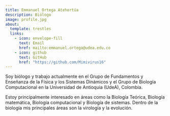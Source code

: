 ```yaml
---
title: Emmanuel Ortega Atehortúa
description: Biólogo
image: profile.jpg
about:
  template: trestles
  links:
    - icon: envelope-fill
      text: Email
      href: mailto:emmanuel.ortega@udea.edu.co
    - icon: github
      text: GitHub
      href: "https://github.com/Mimivirus16"
---
```


Soy biólogo y trabajo actualmente en el Grupo de Fundamentos y Enseñanza de
la Física y los Sistemas Dinámicos y el Grupo de Biología Computacional en
la Universidad de Antioquia (UdeA), Colombia.

Estoy principalmente interesado en áreas como la Biología Teórica, Biología
matemática, Biología computacional y Biología de sistemas. Dentro de la
biología mis principales áreas son la virología y la evolución.
